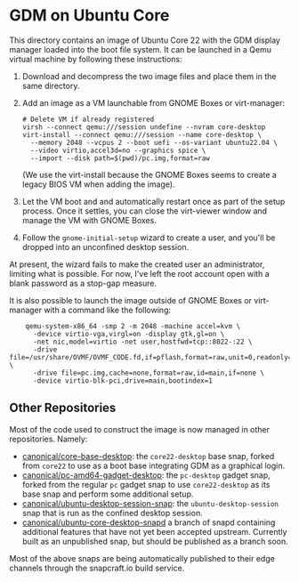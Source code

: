 # GDM on Ubuntu Core

This directory contains an image of Ubuntu Core 22 with the GDM
display manager loaded into the boot file system.  It can be launched
in a Qemu virtual machine by following these instructions:

1. Download and decompress the two image files and place them in the
   same directory.

2. Add an image as a VM launchable from GNOME Boxes or virt-manager:
    ```
    # Delete VM if already registered
    virsh --connect qemu:///session undefine --nvram core-desktop
    virt-install --connect qemu:///session --name core-desktop \
      --memory 2048 --vcpus 2 --boot uefi --os-variant ubuntu22.04 \
      --video virtio,accel3d=no --graphics spice \
      --import --disk path=$(pwd)/pc.img,format=raw
    ```
    (We use the virt-install because the GNOME Boxes seems to create a
    legacy BIOS VM when adding the image).

3. Let the VM boot and and automatically restart once as part of the
   setup process.  Once it settles, you can close the virt-viewer
   window and manage the VM with GNOME Boxes.

4. Follow the `gnome-initial-setup` wizard to create a user, and
   you'll be dropped into an unconfined desktop session.

At present, the wizard fails to make the created user an
administrator, limiting what is possible.  For now, I've left the root
account open with a blank password as a stop-gap measure.

It is also possible to launch the image outside of GNOME Boxes or
virt-manager with a command like the following:

```
    qemu-system-x86_64 -smp 2 -m 2048 -machine accel=kvm \
      -device virtio-vga,virgl=on -display gtk,gl=on \
      -net nic,model=virtio -net user,hostfwd=tcp::8022-:22 \
      -drive file=/usr/share/OVMF/OVMF_CODE.fd,if=pflash,format=raw,unit=0,readonly=on \
      -drive file=pc.img,cache=none,format=raw,id=main,if=none \
      -device virtio-blk-pci,drive=main,bootindex=1
```

## Other Repositories

Most of the code used to construct the image is now managed in other
repositories. Namely:

* [canonical/core-base-desktop](https://github.com/canonical/core-base-desktop):
  the `core22-desktop` base snap, forked from `core22` to use as a
  boot base integrating GDM as a graphical login.
* [canonical/pc-amd64-gadget-desktop](https://github.com/canonical/pc-amd64-gadget-desktop):
  the `pc-desktop` gadget snap, forked from the regular `pc` gadget
  snap to use `core22-desktop` as its base snap and perform some
  additional setup.
* [canonical/ubuntu-desktop-session-snap](https://github.com/canonical/ubuntu-desktop-session-snap):
  the `ubuntu-desktop-session` snap that is run as the confined
  desktop session.
* [canonical/ubuntu-core-desktop-snapd](https://github.com/canonical/ubuntu-core-desktop-snapd)
  a branch of snapd containing additional features that have not yet
  been accepted upstream. Currently built as an unpublished snap, but
  should be published as a branch soon.

Most of the above snaps are being automatically published to their edge
channels through the snapcraft.io build service.
